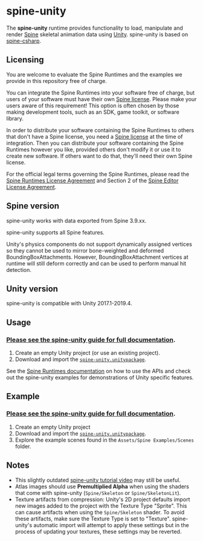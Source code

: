 # spine-unity

The **spine-unity** runtime provides functionality to load, manipulate and render [Spine](http://esotericsoftware.com) skeletal animation data using [Unity](http://unity3d.com/). spine-unity is based on [spine-csharp](../spine-csharp).

## Licensing

You are welcome to evaluate the Spine Runtimes and the examples we provide in this repository free of charge.

You can integrate the Spine Runtimes into your software free of charge, but users of your software must have their own [Spine license](https://esotericsoftware.com/spine-purchase). Please make your users aware of this requirement! This option is often chosen by those making development tools, such as an SDK, game toolkit, or software library.

In order to distribute your software containing the Spine Runtimes to others that don't have a Spine license, you need a [Spine license](https://esotericsoftware.com/spine-purchase) at the time of integration. Then you can distribute your software containing the Spine Runtimes however you like, provided others don't modify it or use it to create new software. If others want to do that, they'll need their own Spine license.

For the official legal terms governing the Spine Runtimes, please read the [Spine Runtimes License Agreement](http://esotericsoftware.com/spine-runtimes-license) and Section 2 of the [Spine Editor License Agreement](http://esotericsoftware.com/spine-editor-license#s2).

## Spine version

spine-unity works with data exported from Spine 3.9.xx.

spine-unity supports all Spine features.

Unity's physics components do not support dynamically assigned vertices so they cannot be used to mirror bone-weighted and deformed BoundingBoxAttachments. However, BoundingBoxAttachment vertices at runtime will still deform correctly and can be used to perform manual hit detection.

## Unity version

spine-unity is compatible with Unity 2017.1-2019.4.

## Usage

### [Please see the spine-unity guide for full documentation](http://esotericsoftware.com/spine-unity).

1. Create an empty Unity project (or use an existing project).
2. Download and import the [`spine-unity.unitypackage`](http://esotericsoftware.com/spine-unity-download/).

See the [Spine Runtimes documentation](http://esotericsoftware.com/spine-documentation#runtimesTitle) on how to use the APIs and check out the spine-unity examples for demonstrations of Unity specific features.

## Example

### [Please see the spine-unity guide for full documentation](http://esotericsoftware.com/spine-unity).

1. Create an empty Unity project
2. Download and import the [`spine-unity.unitypackage`](http://esotericsoftware.com/spine-unity-download/).
3. Explore the example scenes found in the `Assets/Spine Examples/Scenes` folder.

## Notes

- This slightly outdated [spine-unity tutorial video](http://www.youtube.com/watch?v=x1umSQulghA) may still be useful.
- Atlas images should use **Premultiplied Alpha** when using the shaders that come with spine-unity (`Spine/Skeleton` or `Spine/SkeletonLit`).
- Texture artifacts from compression: Unity's 2D project defaults import new images added to the project with the Texture Type "Sprite". This can cause artifacts when using the `Spine/Skeleton` shader. To avoid these artifacts, make sure the Texture Type is set to "Texture". spine-unity's automatic import will attempt to apply these settings but in the process of updating your textures, these settings may be reverted.

